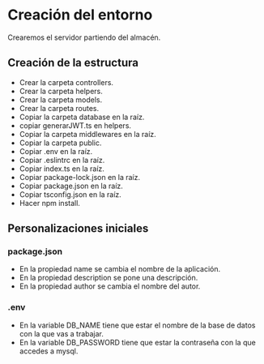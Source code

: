 # Creación del entorno

Crearemos el servidor partiendo del almacén.

## Creación de la estructura

- Crear la carpeta controllers.
- Crear la carpeta helpers.
- Crear la carpeta models.
- Crear la carpeta routes.
- Copiar la carpeta database en la raíz.
- copiar generarJWT.ts en helpers.
- Copiar la carpeta middlewares en la raíz.
- Copiar la carpeta public.
- Copiar .env en la raíz.
- Copiar .eslintrc en la raíz.
- Copiar index.ts en la raíz.
- Copiar package-lock.json en la raíz.
- Copiar package.json en la raíz.
- Copiar tsconfig.json en la raíz.
- Hacer npm install.

## Personalizaciones iniciales

### package.json

- En la propiedad name se cambia el nombre de la aplicación.
- En la propiedad description se pone una descripción.
- En la propiedad author se cambia el nombre del autor.

### .env

- En la variable DB_NAME tiene que estar el nombre de la base de datos con la que vas a trabajar.
- En la variable DB_PASSWORD tiene que estar la contraseña con la que accedes a mysql.
